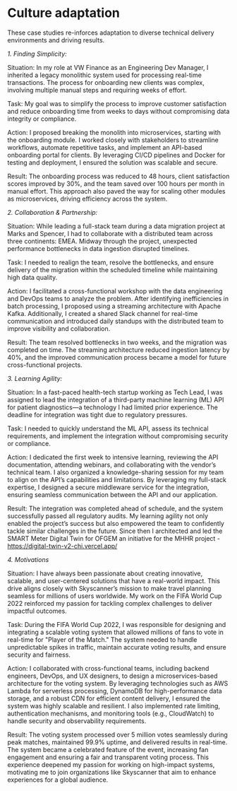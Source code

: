 # Culture adaptation

These case studies re-inforces adaptation to diverse technical delivery environments and driving results.

_1. Finding Simplicity:_
   
Situation: In my role at VW Finance as an Engineering Dev Manager, I inherited a legacy monolithic system used for processing real-time transactions. The process for onboarding new clients was complex, involving multiple manual steps and requiring weeks of effort.

Task: My goal was to simplify the process to improve customer satisfaction and reduce onboarding time from weeks to days without compromising data integrity or compliance.

Action: I proposed breaking the monolith into microservices, starting with the onboarding module. I worked closely with stakeholders to streamline workflows, automate repetitive tasks, and implement an API-based onboarding portal for clients. By leveraging CI/CD pipelines and Docker for testing and deployment, I ensured the solution was scalable and secure.

Result: The onboarding process was reduced to 48 hours, client satisfaction scores improved by 30%, and the team saved over 100 hours per month in manual effort. This approach also paved the way for scaling other modules as microservices, driving efficiency across the system.

_2. Collaboration & Partnership:_

Situation: While leading a full-stack team during a data migration project at Marks and Spencer, I had to collaborate with a distributed team across three continents: EMEA. Midway through the project, unexpected performance bottlenecks in data ingestion disrupted timelines.

Task: I needed to realign the team, resolve the bottlenecks, and ensure delivery of the migration within the scheduled timeline while maintaining high data quality.

Action: I facilitated a cross-functional workshop with the data engineering and DevOps teams to analyze the problem. After identifying inefficiencies in batch processing, I proposed using a streaming architecture with Apache Kafka. Additionally, I created a shared Slack channel for real-time communication and introduced daily standups with the distributed team to improve visibility and collaboration.

Result: The team resolved bottlenecks in two weeks, and the migration was completed on time. The streaming architecture reduced ingestion latency by 40%, and the improved communication process became a model for future cross-functional projects.



_3. Learning Agility:_
   
Situation: In a fast-paced health-tech startup working as Tech Lead, I was assigned to lead the integration of a third-party machine learning (ML) API for patient diagnostics—a technology I had limited prior experience. The deadline for integration was tight due to regulatory pressures.

Task: I needed to quickly understand the ML API, assess its technical requirements, and implement the integration without compromising security or compliance.

Action: I dedicated the first week to intensive learning, reviewing the API documentation, attending webinars, and collaborating with the vendor’s technical team. I also organized a knowledge-sharing session for my team to align on the API’s capabilities and limitations. By leveraging my full-stack expertise, I designed a secure middleware service for the integration, ensuring seamless communication between the API and our application.

Result: The integration was completed ahead of schedule, and the system successfully passed all regulatory audits. My learning agility not only enabled the project’s success but also empowered the team to confidently tackle similar challenges in the future. Since then I architected and led the SMART Meter Digital Twin for OFGEM an initiative for the MHHR project - https://digital-twin-v2-chi.vercel.app/
 
_4. Motivations_

Situation: I have always been passionate about creating innovative, scalable, and user-centered solutions that have a real-world impact. This drive aligns closely with Skyscanner’s mission to make travel planning seamless for millions of users worldwide. My work on the FIFA World Cup 2022 reinforced my passion for tackling complex challenges to deliver impactful outcomes.

Task: During the FIFA World Cup 2022, I was responsible for designing and integrating a scalable voting system that allowed millions of fans to vote in real-time for "Player of the Match." The system needed to handle unpredictable spikes in traffic, maintain accurate voting results, and ensure security and fairness.

Action: I collaborated with cross-functional teams, including backend engineers, DevOps, and UX designers, to design a microservices-based architecture for the voting system. By leveraging technologies such as AWS Lambda for serverless processing, DynamoDB for high-performance data storage, and a robust CDN for efficient content delivery, I ensured the system was highly scalable and resilient. I also implemented rate limiting, authentication mechanisms, and monitoring tools (e.g., CloudWatch) to handle security and observability requirements.

Result: The voting system processed over 5 million votes seamlessly during peak matches, maintained 99.9% uptime, and delivered results in real-time. The system became a celebrated feature of the event, increasing fan engagement and ensuring a fair and transparent voting process. This experience deepened my passion for working on high-impact systems, motivating me to join organizations like Skyscanner that aim to enhance experiences for a global audience.



